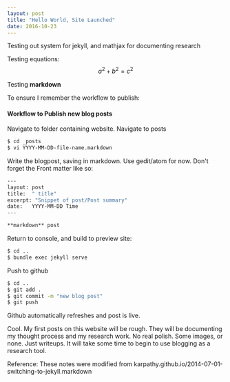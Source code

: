 ```yaml
---
layout: post
title: "Hello World, Site Launched"
date: 2016-10-23
---
```


Testing out system for jekyll, and mathjax for documenting research

Testing equations: $$a^2 + b^2 = c^2$$

Testing **markdown**

To ensure I remember the workflow to publish:

#### Workflow to Publish new blog posts
Navigate to folder containing website. Navigate to posts

```bash
$ cd _posts
$ vi YYYY-MM-DD-file-name.markdown
```

Write the blogpost, saving in markdown. Use gedit/atom for now. Don't forget the Front matter like so:

```bash
---
layout: post
title:  " title"
excerpt: "Snippet of post/Post summary"
date:   YYYY-MM-DD Time
---

**markdown** post

```

Return to console, and build to preview site: 

```bash
$ cd ..
$ bundle exec jekyll serve
```

Push to github

```bash
$ cd ..
$ git add .
$ git commit -m "new blog post"
$ git push
```

Github automatically refreshes and post is live. 

Cool. My first posts on this website will be rough. They will be documenting my thought process and my research work. No real polish. Some images, or none. Just writeups. It will take some time to begin to use blogging as a research tool.

Reference: These notes were modified from karpathy.github.io/2014-07-01-switching-to-jekyll.markdown
